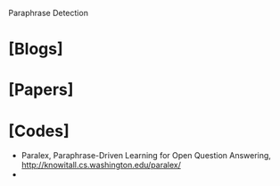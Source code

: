 Paraphrase Detection

# [Blogs]

# [Papers]

# [Codes]
+ Paralex, Paraphrase-Driven Learning for Open Question Answering, http://knowitall.cs.washington.edu/paralex/
+ 
